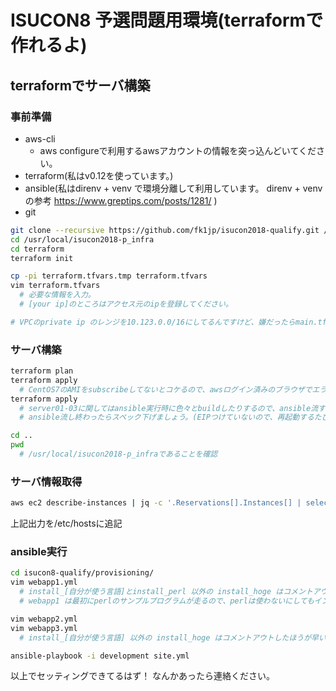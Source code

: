 # ISUCON8 予選問題用環境(terraformで作れるよ)


## terraformでサーバ構築

### 事前準備

* aws-cli
  * aws configureで利用するawsアカウントの情報を突っ込んどいてください。
* terraform(私はv0.12を使っています。)
* ansible(私はdirenv + venv で環境分離して利用しています。 direnv + venv の参考 https://www.greptips.com/posts/1281/ )
* git


```bash
git clone --recursive https://github.com/fk1jp/isucon2018-qualify.git /usr/local/isucon2018-p_infra
cd /usr/local/isucon2018-p_infra
cd terraform
terraform init

cp -pi terraform.tfvars.tmp terraform.tfvars
vim terraform.tfvars
  # 必要な情報を入力。
  # [your ip]のところはアクセス元のipを登録してください。

# VPCのprivate ip のレンジを10.123.0.0/16にしてるんですけど、嫌だったらmain.tf内の10.123って書いてる箇所を書き換えてもらえればいいですよ。
```

### サーバ構築
```bash
terraform plan
terraform apply
  # CentOS7のAMIをsubscribeしてないとコケるので、awsログイン済みのブラウザでエラーログに出てきたURL叩いて、subscribeしてください。
terraform apply
  # server01-03に関してはansible実行時に色々とbuildしたりするので、ansible流す時だけスペックをちょっと(t3.smallくらい)上げておいたほうが良さげ
  # ansible流し終わったらスペック下げましょう。(EIPつけていないので、再起動するたびにグローバル側のIPが変わるのでご注意を)

cd ..
pwd
  # /usr/local/isucon2018-p_infraであることを確認 
```

### サーバ情報取得
```bash
aws ec2 describe-instances | jq -c '.Reservations[].Instances[] | select(.Tags[].Key == "Name") | .PublicIpAddress + " " + .Tags[].Value '
```
上記出力を/etc/hostsに追記

### ansible実行
```bash
cd isucon8-qualify/provisioning/
vim webapp1.yml
  # install_[自分が使う言語]とinstall_perl 以外の install_hoge はコメントアウトしたほうが早い(prepare_webappでコケるため、今は全部のせにしましょう。)
  # webapp1 は最初にperlのサンプルプログラムが走るので、perlは使わないにしてもインストールは必須

vim webapp2.yml
vim webapp3.yml
  # install_[自分が使う言語] 以外の install_hoge はコメントアウトしたほうが早い(prepare_webappでコケるため、今は全部のせにしましょう。)

ansible-playbook -i development site.yml
```

以上でセッティングできてるはず！
なんかあったら連絡ください。
